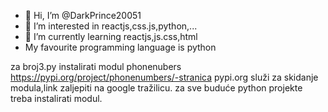 - 👋 Hi, I’m @DarkPrince20051
- 👀 I’m interested in reactjs,css.js,python,...
- 🌱 I’m currently learning reactjs,js.css,html
- My favourite programming language is python


za broj3.py instalirati modul phonenubers
https://pypi.org/project/phonenumbers/-stranica pypi.org služi za skidanje modula,link zaljepiti na google tražilicu.
za sve buduće python projekte treba instalirati modul.
